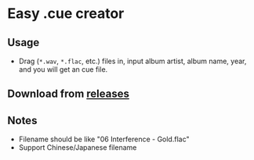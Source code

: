 # Easy .cue creator

## Usage
- Drag (`*.wav`, `*.flac`, etc.) files in, input album artist, album name, year, and you will get an cue file.

## Download from [releases](https://github.com/israfel/makeCUE/releases)

## Notes
- Filename should be like "06 Interference - Gold.flac"
- Support Chinese/Japanese filename
